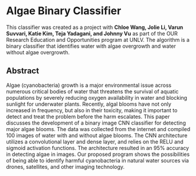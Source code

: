 # Algae Binary Classifier

This classifier was created as a project with **Chloe Wang, Jolie Li, Varun Suvvari, Katie Kim, Teja Yadagani, and Johnny Vu** as part of the OUR Research Education and Opportunities program at UNLV. The algorithm is a binary classifier that identifies water with algae overgrowth and water without algae overgrowth. 

## Abstract
Algae (cyanobacteria) growth is a major environmental issue across numerous critical bodies of water that threatens the survival of aquatic populations by severely reducing oxygen availability in water and blocking sunlight for underwater plants. Recently, algal blooms have not only increased in frequency, but also in their toxicity, making it important to detect and treat the problem before the harm escalates. This paper discusses the development of a binary image CNN classifier for detecting major algae blooms. The data was collected from the internet and compiled 100 images of water with and without algae blooms. The CNN architecture utilizes a convolutional layer and dense layer, and relies on the RELU and sigmoid activation functions. The architecture resulted in an 95% accuracy in detecting algae in images. Our proposed program shows the possibilities of being able to identify harmful cyanobacteria in natural water sources via drones, satellites, and other imaging technology.
